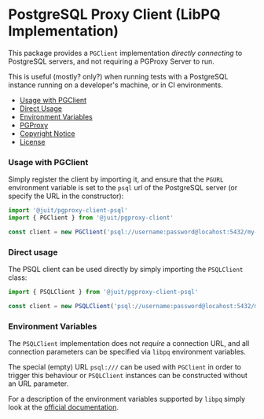 # PostgreSQL Proxy Client (LibPQ Implementation)

This package provides a `PGClient` implementation _directly connecting_ to
PostgreSQL servers, and not requiring a PGProxy Server to run.

This is useful (mostly? only?) when running tests with a PostgreSQL instance
running on a developer's machine, or in CI environments.

* [Usage with PGClient](#usage-with-pgclient)
* [Direct Usage](#direct-usage)
* [Environment Variables](#environment-variables)
* [PGProxy](https://github.com/juitnow/juit-pgproxy/blob/main/README.md)
* [Copyright Notice](https://github.com/juitnow/juit-pgproxy/blob/main/NOTICE.md)
* [License](https://github.com/juitnow/juit-pgproxy/blob/main/NOTICE.md)

### Usage with PGClient

Simply register the client by importing it, and ensure that the `PGURL`
environment variable is set to the `psql` url of the PostgreSQL server (or
specify the URL in the constructor):

```ts
import '@juit/pgproxy-client-psql'
import { PGClient } from '@juit/pgproxy-client'

const client = new PGClient('psql://username:password@locahost:5432/my-database')
```

### Direct usage

The PSQL client can be used directly by simply importing the `PSQLClient`
class:

```ts
import { PSQLClient } from '@juit/pgproxy-client-psql'

const client = new PSQLClient('psql://username:password@locahost:5432/my-database')
```

### Environment Variables

The `PSQLClient` implementation does not _require_ a connection URL, and all
connection parameters can be specified via `libpq` environment variables.

The special (empty) URL `psql:///` can be used with `PGClient` in order to
trigger this behaviour or `PSQLClient` instances can be constructed without
an URL parameter.

For a description of the environment variables supported by `libpq` simply look
at the [official documentation](https://www.postgresql.org/docs/current/libpq-envars.html).

